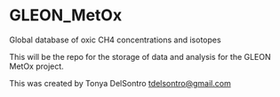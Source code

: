 # GLEON_MetOx
Global database of oxic CH4 concentrations and isotopes

This will be the repo for the storage of data and analysis for the GLEON MetOx project.

This was created by Tonya DelSontro tdelsontro@gmail.com

